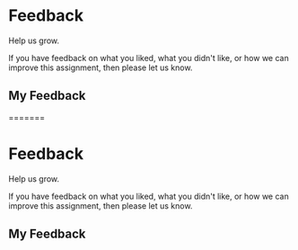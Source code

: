 # Feedback

Help us grow.

If you have feedback on what you liked, what you didn't like, or how we can improve this assignment, then please let us know.

## My Feedback


=======
# Feedback

Help us grow.

If you have feedback on what you liked, what you didn't like, or how we can improve this assignment, then please let us know.

## My Feedback

